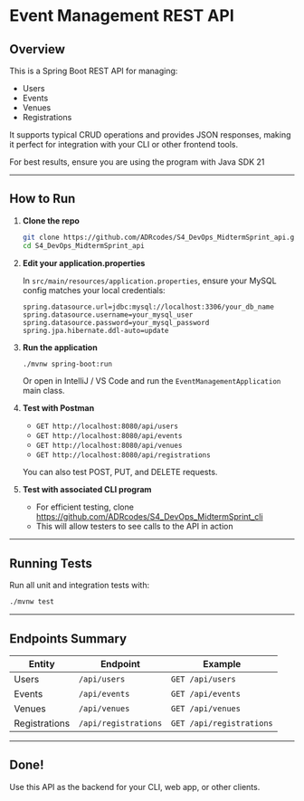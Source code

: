 # Event Management REST API

## Overview

This is a Spring Boot REST API for managing:

- Users
- Events
- Venues
- Registrations

It supports typical CRUD operations and provides JSON responses, making it perfect for integration with your CLI or other frontend tools.

For best results, ensure you are using the program with Java SDK 21

---

## How to Run

1. **Clone the repo**

   ```bash
   git clone https://github.com/ADRcodes/S4_DevOps_MidtermSprint_api.git
   cd S4_DevOps_MidtermSprint_api
   ```

2. **Edit your application.properties**

   In `src/main/resources/application.properties`, ensure your MySQL config matches your local credentials:

   ```properties
   spring.datasource.url=jdbc:mysql://localhost:3306/your_db_name
   spring.datasource.username=your_mysql_user
   spring.datasource.password=your_mysql_password
   spring.jpa.hibernate.ddl-auto=update
   ```

3. **Run the application**

   ```bash
   ./mvnw spring-boot:run
   ```

   Or open in IntelliJ / VS Code and run the `EventManagementApplication` main class.

4. **Test with Postman**

   - `GET http://localhost:8080/api/users`
   - `GET http://localhost:8080/api/events`
   - `GET http://localhost:8080/api/venues`
   - `GET http://localhost:8080/api/registrations`


   You can also test POST, PUT, and DELETE requests.

5. **Test with associated CLI program**
   - For efficient testing, clone https://github.com/ADRcodes/S4_DevOps_MidtermSprint_cli
   - This will allow testers to see calls to the API in action

---

## Running Tests

Run all unit and integration tests with:

```bash
./mvnw test
```

---

## Endpoints Summary

| Entity        | Endpoint             | Example                  |
| ------------- | -------------------- | ------------------------ |
| Users         | `/api/users`         | `GET /api/users`         |
| Events        | `/api/events`        | `GET /api/events`        |
| Venues        | `/api/venues`        | `GET /api/venues`        |
| Registrations | `/api/registrations` | `GET /api/registrations` |

---

## Done!

Use this API as the backend for your CLI, web app, or other clients.
